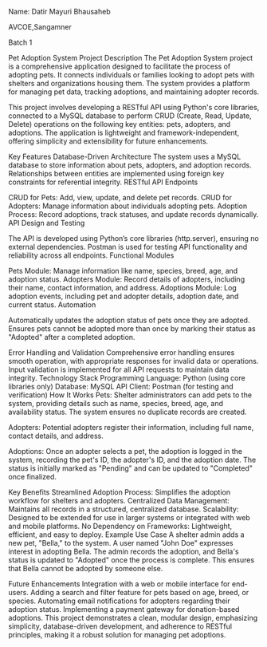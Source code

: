 Name: Datir Mayuri Bhausaheb

AVCOE,Sangamner

Batch 1

Pet Adoption System Project Description
The Pet Adoption System project is a comprehensive application designed to facilitate the process of adopting pets. It connects individuals or families looking to adopt pets with shelters and organizations housing them. The system provides a platform for managing pet data, tracking adoptions, and maintaining adopter records.

This project involves developing a RESTful API using Python's core libraries, connected to a MySQL database to perform CRUD (Create, Read, Update, Delete) operations on the following key entities: pets, adopters, and adoptions. The application is lightweight and framework-independent, offering simplicity and extensibility for future enhancements.

Key Features
Database-Driven Architecture
The system uses a MySQL database to store information about pets, adopters, and adoption records.
Relationships between entities are implemented using foreign key constraints for referential integrity.
RESTful API Endpoints

CRUD for Pets: Add, view, update, and delete pet records.
CRUD for Adopters: Manage information about individuals adopting pets.
Adoption Process: Record adoptions, track statuses, and update records dynamically.
API Design and Testing

The API is developed using Python’s core libraries (http.server), ensuring no external dependencies.
Postman is used for testing API functionality and reliability across all endpoints.
Functional Modules

Pets Module:
Manage information like name, species, breed, age, and adoption status.
Adopters Module:
Record details of adopters, including their name, contact information, and address.
Adoptions Module:
Log adoption events, including pet and adopter details, adoption date, and current status.
Automation

Automatically updates the adoption status of pets once they are adopted.
Ensures pets cannot be adopted more than once by marking their status as "Adopted" after a completed adoption.

Error Handling and Validation
Comprehensive error handling ensures smooth operation, with appropriate responses for invalid data or operations.
Input validation is implemented for all API requests to maintain data integrity.
Technology Stack
Programming Language: Python (using core libraries only)
Database: MySQL
API Client: Postman (for testing and verification)
How It Works
Pets:
Shelter administrators can add pets to the system, providing details such as name, species, breed, age, and availability status. The system ensures no duplicate records are created.

Adopters:
Potential adopters register their information, including full name, contact details, and address.

Adoptions:
Once an adopter selects a pet, the adoption is logged in the system, recording the pet's ID, the adopter's ID, and the adoption date. The status is initially marked as "Pending" and can be updated to "Completed" once finalized.

Key Benefits
Streamlined Adoption Process:
Simplifies the adoption workflow for shelters and adopters.
Centralized Data Management:
Maintains all records in a structured, centralized database.
Scalability:
Designed to be extended for use in larger systems or integrated with web and mobile platforms.
No Dependency on Frameworks:
Lightweight, efficient, and easy to deploy.
Example Use Case
A shelter admin adds a new pet, "Bella," to the system. A user named "John Doe" expresses interest in adopting Bella. The admin records the adoption, and Bella's status is updated to "Adopted" once the process is complete. This ensures that Bella cannot be adopted by someone else.

Future Enhancements
Integration with a web or mobile interface for end-users.
Adding a search and filter feature for pets based on age, breed, or species.
Automating email notifications for adopters regarding their adoption status.
Implementing a payment gateway for donation-based adoptions.
This project demonstrates a clean, modular design, emphasizing simplicity, database-driven development, and adherence to RESTful principles, making it a robust solution for managing pet adoptions.
